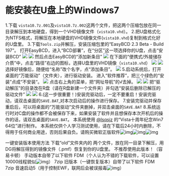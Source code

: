 # 能安装在U盘上的Windows7

1.下载 `vista10.7z.001`及`vista10.7z.002`这两个文件，把这两个压缩包放在同一目录解压到本地硬盘，得到一个VHD镜像文件（`vista10.vhd`）。 2.把U盘格式化为NTFS格式，将解压在本地硬盘的VHD镜像文件\(`vista10.vhd`\)复制到格式化好的U盘里。 3.下载`Tools.zip`并解压，安装压缩包里的“EasyBCD 2.3 Beta - Build 197”。 打开EasyBCD，进入“BCD部署”，在“分区”这一项选择你的U盘，点击“安装BCD” ![](https://wvbarchive.s3-ap-northeast-1.amazonaws.com/5270185402/e0186ffb513d26975ea446b65ffbb2fb4116d8df.jpg) ![](https://wvbarchive.s3-ap-northeast-1.amazonaws.com/5270185402/480e363c269759ee35272e20b8fb43166f22dfdf.jpg) 然后点击EasyBCD的“添加新条目” ![](https://wvbarchive.s3-ap-northeast-1.amazonaws.com/5270185402/11c9419659ee3d6d5cb1c92049166d224d4adedf.jpg) 在下面的“便携式/外接储存介质”中，点击“路径”右边的图标，选择U盘里的VHD镜像（`vista10.vhd`） ![](https://wvbarchive.s3-ap-northeast-1.amazonaws.com/5270185402/66633eef3d6d55fbb8b138cd67224f4a22a4dddf.jpg) ![](https://wvbarchive.s3-ap-northeast-1.amazonaws.com/5270185402/191a5a6c55fbb2fb485c16f9454a20a44423dcdf.jpg) 选择好镜像后，随便给“名称”改个名字，点“添加条目”。 ![](https://wvbarchive.s3-ap-northeast-1.amazonaws.com/5270185402/7d9932fab2fb4316616834912aa446230bf7d3df.jpg) 5.启动系统后，打开桌面的“万能驱动”（文件夹），进行驱动安装。 进入“软件推荐”，把三个绿色的“安装”点成“不安装“。 ![](https://wvbarchive.s3-ap-northeast-1.amazonaws.com/5270185402/f243b7a30cf431ad846005d24136acaf2cdd98a4.jpg) 点击右上角的菜单，把“网址导航”的√去掉。 ![](https://wvbarchive.s3-ap-northeast-1.amazonaws.com/5270185402/b8ede119367adab4a0135aa881d4b31c8501e414.jpg) ![](https://wvbarchive.s3-ap-northeast-1.amazonaws.com/5270185402/a6391c889e510fb3cdd4367cd333c895d3430c05.jpg) 把“驱动解压”的目录改在R盘（请在R盘新建一个文件夹）并勾选“安装后删除已解压的驱动文件” ![](https://wvbarchive.s3-ap-northeast-1.amazonaws.com/5270185402/a00afe24bc315c604181280487b1cb134854773e.jpg) ![](https://wvbarchive.s3-ap-northeast-1.amazonaws.com/5270185402/c722407e9e2f0708dbfe6aebe324b899ab01f25c.jpg) 6.\(这一步很重要！\)安装完驱动后，一定不要重启！安装完驱动，请双击桌面的`SAVE.BAT`,对本次启动后的操作进行保存。 7.安装完驱动并保存重启后，可以将桌面的“万能驱动”文件夹删掉，并双击桌面的`SAVE.BAT` 8.系统运行时对C盘的操作都不会被保存下来，如果安装了软件并且想保存本次开机后的操作的话，请双击桌面的`SAVE.BAT`。 本系统使用 [@lsqsjz](https://tieba.baidu.com/p/5270185402?see_lz=1) 的“Vista十周年纪念Win7 64位”进行制作。 本系统仅供个人学习测试使用，请在下载后24小时内删除，不得用于任何商业用途，否则后果自负。请购买微软正版软件![img](https://tb2.bdstatic.com/tb/editor/images/face/i_f25.png?t=20140803)![img](https://tb2.bdstatic.com/tb/editor/images/face/i_f25.png?t=20140803)![img](https://tb2.bdstatic.com/tb/editor/images/face/i_f25.png?t=20140803)

一键安装版本使用方法 下载“old”文件夹内的 两个文件，放在同一目录下解压，用DG将解压得到的镜像文件（.pmf）恢复到你的U盘里。 不推荐使用此版本！（容易卡顿） 手动版本自带了以下软件 FDM（个人认为不错的下载软件，可以设置10000线程貌似![img](https://tb2.bdstatic.com/tb/editor/images/face/i_f25.png?t=20140803)） 7zip 旧版本（一键恢复版本）自带了以下软件 FDM 7zip 音速启动5（用于控制EWF，联网后会被误报毒![img](https://tb2.bdstatic.com/tb/editor/images/face/i_f25.png?t=20140803)）

